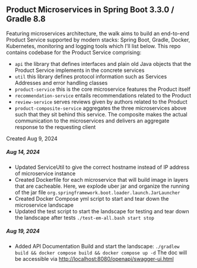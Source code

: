 ## Product Microservices in Spring Boot 3.3.0 / Gradle 8.8

Featuring microservices architecture, the walk aims to build an end-to-end Product Service supported by modern stacks: Spring Boot, Gradle, Docker, Kubernetes, monitoring and logging tools which I'll list below.
This repo contains codebase for the Product Service comprising:

* `api`  the library that defines interfaces and plain old Java objects that the Product Service implements in the concrete services
* `util` this library defines protocol information such as Services Addresses and error handling classes
* `product-service` this is the core microservice features the Product itself
* `recommendation-service` entails recommendations related to the Product
* `review-service` serves reviews given by authors related to the Product
* `product-composite-service` aggregates the three microservices above such that they sit behind this service. The composite makes the actual communication to the microservices and delivers an aggregate response to the requesting client

Created Aug 9, 2024

##### Aug 14, 2024
* Updated ServiceUtil to give the correct hostname instead of IP address of microservice instance
* Created Dockerfile for each microservice that will build image in layers that are cacheable. Here, we explode uber jar and organize the running of the jar file
`org.springframework.boot.loader.launch.JarLauncher`
* Created Docker Compose yml script to start and tear down the microservice landscape
* Updated the test script to start the landscape for testing and tear down the landscape after tests
`./test-em-all.bash start stop`

##### Aug 19, 2024
* Added API Documentation
	Build and start the landscape:
	`./gradlew build && docker compose build && docker compose up -d`
	The doc will be accessible via [http://localhost:8080/openapi/swagger-ui.html](http://localhost:8080/openapi/swagger-ui.html)


